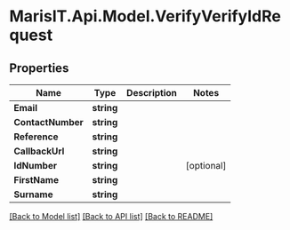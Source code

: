 
# MarisIT.Api.Model.VerifyVerifyIdRequest

## Properties

Name | Type | Description | Notes
------------ | ------------- | ------------- | -------------
**Email** | **string** |  | 
**ContactNumber** | **string** |  | 
**Reference** | **string** |  | 
**CallbackUrl** | **string** |  | 
**IdNumber** | **string** |  | [optional] 
**FirstName** | **string** |  | 
**Surname** | **string** |  | 

[[Back to Model list]](../README.md#documentation-for-models)
[[Back to API list]](../README.md#documentation-for-api-endpoints)
[[Back to README]](../README.md)

